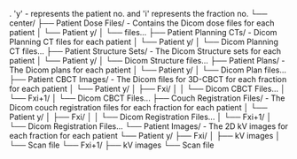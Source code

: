 . 'y' - represents the patient no. and 'i' represents the fraction no. 
└── center/
    ├── Patient Dose Files/ - Contains the Dicom dose files for each patient
    │   └── Patient y/
    │       └── files...
    ├── Patient Planning CTs/ - Dicom Planning CT files for each patient
    │   └── Patient y/
    │       └── Dicom Planning CT files...
    ├── Patient Structure Sets/ - The Dicom Structure sets for each patient
    │   └── Patient y/
    │       └── Dicom Structure files...
    ├── Patient Plans/ - The Dicom plans for each patient
    │   └── Patient y/
    │       └── Dicom Plan files...
    ├── Patient CBCT Images/ - The Dicom files for 3D-CBCT for each fraction for each patient 
    │   └── Patient y/
    │       ├── Fxi/
    │       │   └── Dicom CBCT Files...
    │       └── Fxi+1/
    │           └── Dicom CBCT Files...
    ├── Couch Registration Files/ - The Dicom couch registration files for each fraction for each patient
    │   └── Patient y/
    │       ├── Fxi/
    │       │   └── Dicom Registration Files...
    │       └── Fxi+1/
    │           └── Dicom Registration Files...
    └── Patient Images/ - The 2D kV images for each fraction for each patient
        └── Patient y/
            ├── Fxi/
            │   ├── kV images
            │   └── Scan file
            └── Fxi+1/
                ├── kV images
                └── Scan file
